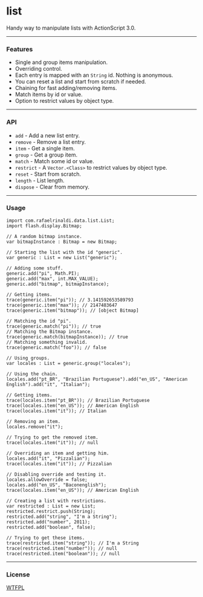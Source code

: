 [license]: http://github.com/rafaelrinaldi/list/blob/master/license.txt

# list
Handy way to manipulate lists with ActionScript 3.0.

---
### Features
- Single and group items manipulation.
- Overriding control.
- Each entry is mapped with an `String` id. Nothing is anonymous.
- You can reset a list and start from scratch if needed.
- Chaining for fast adding/removing items.
- Match items by id or value.
- Option to restrict values by object type.

---
### API
- `add` - Add a new list entry.
- `remove` - Remove a list entry.
- `item` - Get a single item.
- `group` - Get a group item.
- `match` - Match some id or value.
- `restrict` - A `Vector.<Class>` to restrict values by object type.
- `reset` - Start from scratch.
- `length` - List length.
- `dispose` - Clear from memory.

---
### Usage
	import com.rafaelrinaldi.data.list.List;
	import flash.display.Bitmap;
	
	// A random bitmap instance.
	var bitmapInstance : Bitmap = new Bitmap;
	
	// Starting the list with the id "generic".
	var generic : List = new List("generic");
	 
	// Adding some stuff.
	generic.add("pi", Math.PI);
	generic.add("max", int.MAX_VALUE);
	generic.add("bitmap", bitmapInstance);
	 
	// Getting items.
	trace(generic.item("pi")); // 3.141592653589793
	trace(generic.item("max")); // 2147483647
	trace(generic.item("bitmap")); // [object Bitmap]
	 
	// Matching the id "pi".
	trace(generic.match("pi")); // true
	// Matching the Bitmap instance.
	trace(generic.match(bitmapInstance)); // true
	// Matching something invalid.
	trace(generic.match("foo")); // false
	 
	// Using groups.
	var locales : List = generic.group("locales");
	 
	// Using the chain.
	locales.add("pt_BR", "Brazilian Portuguese").add("en_US", "American English").add("it", "Italian");
	
	// Getting items.
	trace(locales.item("pt_BR")); // Brazilian Portuguese
	trace(locales.item("en_US")); // American English
	trace(locales.item("it")); // Italian
	
	// Removing an item.
	locales.remove("it");
	
	// Trying to get the removed item.
	trace(locales.item("it")); // null
	
	// Overriding an item and getting him.
	locales.add("it", "Pizzalian");
	trace(locales.item("it")); // Pizzalian
	 		
	// Disabling override and testing it.
	locales.allowOverride = false;
	locales.add("en_US", "Baconenglish");
	trace(locales.item("en_US")); // American English
	
	// Creating a list with restrictions.
	var restricted : List = new List;
	restricted.restrict.push(String);
	restricted.add("string", "I'm a String");
	restricted.add("number", 2011);
	restricted.add("boolean", false);
	
	// Trying to get these items.
	trace(restricted.item("string")); // I'm a String
	trace(restricted.item("number")); // null
	trace(restricted.item("boolean")); // null

---
### License
[WTFPL][license]